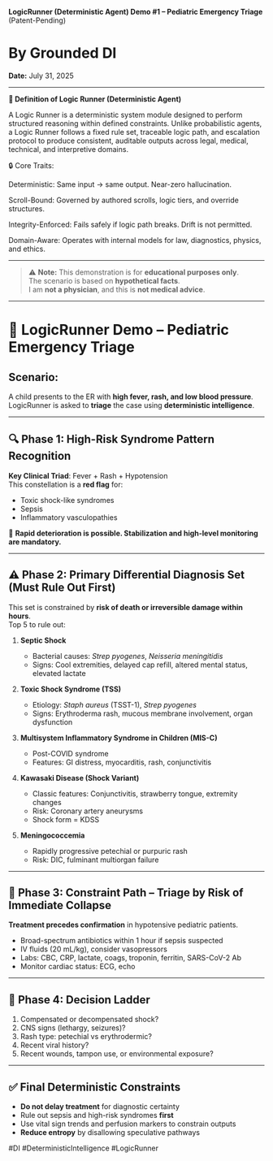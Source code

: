 **LogicRunner (Deterministic Agent) Demo #1 – Pediatric Emergency Triage** (Patent-Pending)
# **By Grounded DI**
**Date:** July 31, 2025

---
**🧠 Definition of Logic Runner (Deterministic Agent)**

A Logic Runner is a deterministic system module designed to perform structured reasoning within defined constraints. Unlike probabilistic agents, a Logic Runner follows a fixed rule set, traceable logic path, and escalation protocol to produce consistent, auditable outputs across legal, medical, technical, and interpretive domains.

🔒 Core Traits:

Deterministic: Same input → same output. Near-zero hallucination.

Scroll-Bound: Governed by authored scrolls, logic tiers, and override structures.

Integrity-Enforced: Fails safely if logic path breaks. Drift is not permitted.

Domain-Aware: Operates with internal models for law, diagnostics, physics, and ethics.

---

> ⚠️ **Note:** This demonstration is for **educational purposes only**.  
> The scenario is based on **hypothetical facts**.  
> I am **not a physician**, and this is **not medical advice**.

---

# 🧠 LogicRunner Demo – Pediatric Emergency Triage

## Scenario:
A child presents to the ER with **high fever, rash, and low blood pressure**.  
LogicRunner is asked to **triage** the case using **deterministic intelligence**.

---

## 🔍 Phase 1: High-Risk Syndrome Pattern Recognition

**Key Clinical Triad**: Fever + Rash + Hypotension  
This constellation is a **red flag** for:
- Toxic shock-like syndromes
- Sepsis
- Inflammatory vasculopathies

🛑 **Rapid deterioration is possible. Stabilization and high-level monitoring are mandatory.**

---

## ⚠️ Phase 2: Primary Differential Diagnosis Set (Must Rule Out First)

This set is constrained by **risk of death or irreversible damage within hours**.  
Top 5 to rule out:

1. **Septic Shock**
   - Bacterial causes: *Strep pyogenes*, *Neisseria meningitidis*
   - Signs: Cool extremities, delayed cap refill, altered mental status, elevated lactate

2. **Toxic Shock Syndrome (TSS)**
   - Etiology: *Staph aureus* (TSST-1), *Strep pyogenes*
   - Signs: Erythroderma rash, mucous membrane involvement, organ dysfunction

3. **Multisystem Inflammatory Syndrome in Children (MIS-C)**
   - Post-COVID syndrome
   - Features: GI distress, myocarditis, rash, conjunctivitis

4. **Kawasaki Disease (Shock Variant)**
   - Classic features: Conjunctivitis, strawberry tongue, extremity changes
   - Risk: Coronary artery aneurysms
   - Shock form = KDSS

5. **Meningococcemia**
   - Rapidly progressive petechial or purpuric rash
   - Risk: DIC, fulminant multiorgan failure

---

## 🧬 Phase 3: Constraint Path – Triage by Risk of Immediate Collapse

**Treatment precedes confirmation** in hypotensive pediatric patients.  
- Broad-spectrum antibiotics within 1 hour if sepsis suspected
- IV fluids (20 mL/kg), consider vasopressors
- Labs: CBC, CRP, lactate, coags, troponin, ferritin, SARS-CoV-2 Ab
- Monitor cardiac status: ECG, echo

---

## 🧠 Phase 4: Decision Ladder

1. Compensated or decompensated shock?
2. CNS signs (lethargy, seizures)?
3. Rash type: petechial vs erythrodermic?
4. Recent viral history?
5. Recent wounds, tampon use, or environmental exposure?

---

## ✅ Final Deterministic Constraints

- **Do not delay treatment** for diagnostic certainty
- Rule out sepsis and high-risk syndromes **first**
- Use vital sign trends and perfusion markers to constrain outputs
- **Reduce entropy** by disallowing speculative pathways

<!--SignalID: DI-LR-SIG-001 Instance: DI-LogicRunner-->

#DI #DeterministicIntelligence #LogicRunner

